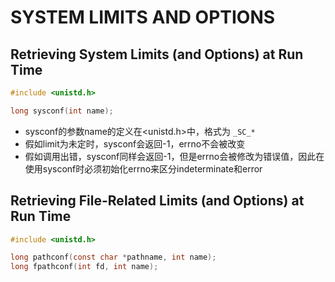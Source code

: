 # SYSTEM LIMITS AND OPTIONS

##  Retrieving System Limits (and Options) at Run Time
```c
#include <unistd.h>

long sysconf(int name);
```
- sysconf的参数name的定义在<unistd.h>中，格式为 `_SC_*`
- 假如limit为未定时，sysconf会返回-1，errno不会被改变
- 假如调用出错，sysconf同样会返回-1，但是errno会被修改为错误值，因此在使用sysconf时必须初始化errno来区分indeterminate和error

## Retrieving File-Related Limits (and Options) at Run Time
```c
#include <unistd.h>

long pathconf(const char *pathname, int name);
long fpathconf(int fd, int name);
```